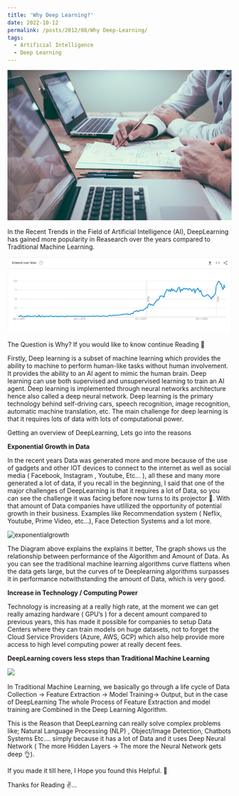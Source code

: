 ```yaml
---
title: 'Why Deep Learning?'
date: 2022-10-12
permalink: /posts/2012/08/Why Deep-Learning/
tags:
  - Artificial Intelligence
  - Deep Learning
---
```


![why-deep-learning](/images/whydl.jpg)

In the Recent Trends in the Field of Artificial Intelligence (AI), DeepLearning has gained more popularity in Reasearch over the years compared to Traditional Machine Learning.

![dltrend](/images/dl-trend.jpg)

The Question is Why? If you would like to know continue Reading 🙂

Firstly, Deep learning is a subset of machine learning which provides the ability to machine to perform human-like tasks without human involvement. It provides the ability to an AI agent to mimic the human brain. Deep learning can use both supervised and unsupervised learning to train an AI agent. Deep learning is implemented through neural networks architecture hence also called a deep neural network. Deep learning is the primary technology behind self-driving cars, speech recognition, image recognition, automatic machine translation, etc. The main challenge for deep learning is that it requires lots of data with lots of computational power.

Getting an overview of DeepLearning, Lets go into the reasons

**Exponential Growth in Data**

In the recent years Data was generated more and more because of the use of gadgets and other IOT devices to connect to the internet as well as social media ( Facebook, Instagram , Youtube, Etc… ), all these and many more generated a lot of data, if you recall in the beginning, I said that one of the major challenges of DeepLearning is that it requires a lot of Data, so you can see the challenge it was facing before now turns to its projector 💪. With that amount of Data companies have utlilized the opportunity of potential growth in their business. Examples like Recommendation system ( Neflix, Youtube, Prime Video, etc…), Face Detection Systems and a lot more.

![exponentialgrowth](https://cdn-images-1.medium.com/max/2000/1*LWWObmD0hW-kMlBuM14efw.jpeg)

The Diagram above explains the explains it better, The graph shows us the relationship between performance of the Algorithm and Amount of Data. As you can see the traditional machine learning algorithms curve flattens when the data gets large, but the curves of te Deeplearning algorithms surpasses it in performance notwithstanding the amount of Data, which is very good.

**Increase in Technology / Computing Power**

Technology is increasing at a really high rate, at the moment we can get really amazing hardware ( GPU’s ) for a decent amount compared to previous years, this has made it possible for companies to setup Data Centers where they can train models on huge datasets, not to forget the Cloud Service Providers (Azure, AWS, GCP) which also help provide more access to high level computing power at really decent fees.

**DeepLearning covers less steps than Traditional Machine Learning**

![](https://cdn-images-1.medium.com/max/2000/1*g2SruvimxKFvRSwiTzrg_g.png)

In Traditional Machine Learning, we basically go through a life cycle of Data Collection -> Feature Extraction -> Model Training-> Output, but in the case of DeepLearning The whole Process of Feature Extraction and model training are Combined in the Deep Learning Algorithm.

This is the Reason that DeepLearning can really solve complex problems like; Natural Language Processing (NLP) , Object/Image Detection, Chatbots Systems Etc…. simply because it has a lot of Data and it uses Deep Neural Network ( The more Hidden Layers -> The more the Neural Network gets deep 👌).

If you made it till here, I Hope you found this Helpful. 🙂

Thanks for Reading ✌️...